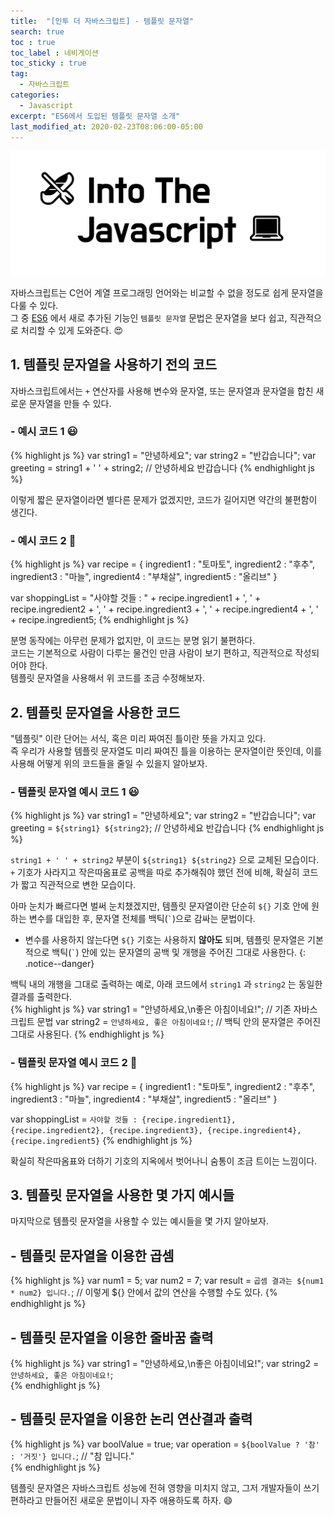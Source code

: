 ```yaml
---
title:  "[인투 더 자바스크립트] - 템플릿 문자열"
search: true
toc : true
toc_label : 네비게이션
toc_sticky : true
tag:
  - 자바스크립트
categories:
  - Javascript
excerpt: "ES6에서 도입된 템플릿 문자열 소개"
last_modified_at: 2020-02-23T08:06:00-05:00
---
```


<img src="/assets/images/into the JS.PNG">

자바스크립트는 C언어 계열 프로그래밍 언어와는 비교할 수 없을 정도로 쉽게 문자열을 다룰 수 있다.  
그 중 [ES6](http://www.ecma-international.org/ecma-262/6.0/) 에서 새로 추가된 기능인 ``템플릿 문자열`` 문법은 문자열을 보다 쉽고, 직관적으로 처리할 수 있게 도와준다. 😍


## 1. 템플릿 문자열을 사용하기 전의 코드
자바스크립트에서는 `+` 연산자를 사용해 변수와 문자열, 또는 문자열과 문자열을 합친 새로운 문자열을 만들 수 있다.  

### - 예시 코드 1 😃
{% highlight js %}
var string1 = "안녕하세요";
var string2 = "반갑습니다";
var greeting = string1 + ' ' + string2; // 안녕하세요 반갑습니다
{% endhighlight js %}

이렇게 짧은 문자열이라면 별다른 문제가 없겠지만, 코드가 길어지면 약간의 불편함이 생긴다.

### - 예시 코드 2 🛒
{% highlight js %}
var recipe = {
  ingredient1 : "토마토",
  ingredient2 : "후추",
  ingredient3 : "마늘",
  ingredient4 : "부채살",
  ingredient5 : "올리브"
}

var shoppingList = "사야할 것들 : " + recipe.ingredient1 + ', ' + recipe.ingredient2 + ', ' + recipe.ingredient3 + ', ' + recipe.ingredient4 + ', ' + recipe.ingredient5;
{% endhighlight js %}

분명 동작에는 아무런 문제가 없지만, 이 코드는 분명 읽기 불편하다.  
코드는 기본적으로 사람이 다루는 물건인 만큼 사람이 보기 편하고, 직관적으로 작성되어야 한다.  
템플릿 문자열을 사용해서 위 코드를 조금 수정해보자.

## 2. 템플릿 문자열을 사용한 코드  
"템플릿" 이란 단어는 서식, 혹은 미리 짜여진 틀이란 뜻을 가지고 있다.  
즉 우리가 사용할 템플릿 문자열도 미리 짜여진 틀을 이용하는 문자열이란 뜻인데, 이를 사용해 어떻게 위의 코드들을 줄일 수 있을지 알아보자.  

### - 템플릿 문자열 예시 코드 1 😃
{% highlight js %}
var string1 = "안녕하세요";
var string2 = "반갑습니다";
var greeting = `${string1} ${string2}`; // 안녕하세요 반갑습니다
{% endhighlight js %}

`string1 + ' ' + string2` 부분이 `${string1} ${string2}` 으로 교체된 모습이다.  
`+` 기호가 사라지고 작은따옴표로 공백을 따로 추가해줘야 했던 전에 비해, 확실히 코드가 짧고 직관적으로 변한 모습이다.  


아마 눈치가 빠르다면 벌써 눈치챘겠지만, 템플릿 문자열이란 단순히 `${}` 기호 안에 원하는 변수를 대입한 후, 문자열 전체를 백틱(`` ` ``)으로 감싸는 문법이다.  

* 변수를 사용하지 않는다면 `${}` 기호는 사용하지 **않아도** 되며, 템플릿 문자열은 기본적으로 백틱(`` ` ``) 안에 있는 문자열의 공백 및 개행을 주어진 그대로 사용한다.
{: .notice--danger}

백틱 내의 개행을 그대로 출력하는 예로, 아래 코드에서 `string1` 과 `string2` 는 동일한 결과를 출력한다.  
{% highlight js %}
var string1 = "안녕하세요,\n좋은 아침이네요!"; // 기존 자바스크립트 문법
var string2 = `안녕하세요,
좋은 아침이네요!`;           // 백틱 안의 문자열은 주어진 그대로 사용된다.
{% endhighlight js %}

### - 템플릿 문자열 예시 코드 2 🛒
{% highlight js %}
var recipe = {
  ingredient1 : "토마토",
  ingredient2 : "후추",
  ingredient3 : "마늘",
  ingredient4 : "부채살",
  ingredient5 : "올리브"
}

var shoppingList = `사야할 것들 : {recipe.ingredient1}, {recipe.ingredient2}, {recipe.ingredient3}, {recipe.ingredient4}, {recipe.ingredient5}`
{% endhighlight js %}

확실히 작은따옴표와 더하기 기호의 지옥에서 벗어나니 숨통이 조금 트이는 느낌이다.

## 3. 템플릿 문자열을 사용한 몇 가지 예시들
마지막으로 템플릿 문자열을 사용할 수 있는 예시들을 몇 가지 알아보자.

## - 템플릿 문자열을 이용한 곱셈
{% highlight js %}
var num1 = 5;
var num2 = 7;
var result = `곱셈 결과는 ${num1 * num2} 입니다.`;
// 이렇게 ${} 안에서 값의 연산을 수행할 수도 있다.
{% endhighlight js %}

## - 템플릿 문자열을 이용한 줄바꿈 출력
{% highlight js %}
var string1 = "안녕하세요,\n좋은 아침이네요!";
var string2 = `안녕하세요,
좋은 아침이네요!`;           
{% endhighlight js %}

## - 템플릿 문자열을 이용한 논리 연산결과 출력  
{% highlight js %}
var boolValue = true;
var operation = `${boolValue ? '참' : '거짓'} 입니다.`; // "참 입니다."         
{% endhighlight js %}


템플릿 문자열은 자바스크립트 성능에 전혀 영향을 미치지 않고, 그저 개발자들이 쓰기 편하라고 만들어진 새로운 문법이니 자주 애용하도록 하자. 😄
